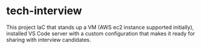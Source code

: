 # tech-interview
This project IaC that stands up a VM (AWS ec2 instance supported initially), installed VS Code server with a custom configuration that makes it ready for sharing with interview candidates.
